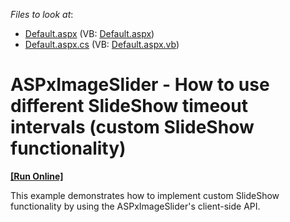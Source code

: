 <!-- default file list -->
*Files to look at*:

* [Default.aspx](./CS/E4913/Default.aspx) (VB: [Default.aspx](./VB/E4913/Default.aspx))
* [Default.aspx.cs](./CS/E4913/Default.aspx.cs) (VB: [Default.aspx.vb](./VB/E4913/Default.aspx.vb))
<!-- default file list end -->
# ASPxImageSlider - How to use different SlideShow timeout intervals (custom SlideShow functionality)
<!-- run online -->
**[[Run Online]](https://codecentral.devexpress.com/e4913/)**
<!-- run online end -->


<p>This example demonstrates how to implement custom SlideShow functionality by using the ASPxImageSlider's client-side API.</p>

<br/>


